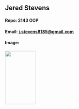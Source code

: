 ## Jered Stevens
#### Repo: 2143 OOP
#### Email: j.stevens8185@gmail.com
#### Image:
<img name="Jered Stevens" src="https://scontent-dfw5-1.xx.fbcdn.net/v/t1.0-9/118275421_2759035207665385_6020482201614840399_o.jpg?_nc_cat=110&_nc_sid=8024bb&_nc_ohc=ny1x8en1hhcAX9M8ztW&_nc_oc=AQkXquvOaCVbde-BoNzdqWrVqcOuFWQUSUrMyGCgzScT1_q3MrVi_imbRRJu1zRLp2KGNkDADQ1neQ5aFiWFNNU2&_nc_ht=scontent-dfw5-1.xx&oh=e1c1c0b28c081ab89c583502939f44b1&oe=5F6DCBB5" width="100px" height="175px">

